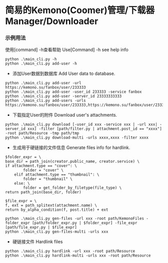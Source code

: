 # 简易的Kemono(Coomer)管理/下载器 Manager/Downloader
### 示例用法
使用[command] -h查看帮助 Use[Command] -h see help info
```shell
python .\main_cli.py -h
python .\main_cli.py add-user -h
```
- 添加User数据到数据库 Add User data to database.
```shell
python .\main_cli.py add-user -url https://kemono.su/fanbox/user/233333
python .\main_cli.py add-user -user_id 233333 -service fanbox
python .\main_cli.py add-user -server_id 23333333333
python .\main_cli.py add-users -urls https://kemono.su/fanbox/user/233333,https://kemono.su/fanbox/user/233334
```
- 下载指定User的附件 Download user's attachments.
```shell
python .\main_cli.py download [-user_id xxx -service xxx | -url xxx| -server_id xxx] -filter [path/filter.py | attachment.post_id == "xxxx"] -root path/Resource -tmp path/tmp
python .\main_cli.py download-multi -urls xxxx,xxxx -filter xxxx
```
- 生成用于硬链接的文件信息 Generate files info for hardlink.
```shell
$folder_expr = \
base_dir = path_join(creator.public_name, creator.service) \
if attachment.type == "cover": \
        folder = "cover" \
    elif attachment.type == "thumbnail": \
        folder = "thumbnail" \
    else: \
        folder = get_folder_by_filetype(file_type) \
return path_join(base_dir, folder) 

$file_expr = \
f, ext = path_splitext(attachment.name) \
return by_alpha_condition(f, post.title) + ext

python .\main_cli.py gen-files -url xxx -root path/KemonoFiles -folder_expr [path/folder_expr.py | $folder_expr] -file_expr [path/file_expr.py | $file_expr]
python .\main_cli.py gen-files-multi -urls xxx
```
- 硬链接文件 Hardlink files
```shell
python .\main_cli.py hardlink -url xxx -root path/Resource
python .\main_cli.py hardlink-multi -urls xxx -root path/Resource
```
###
